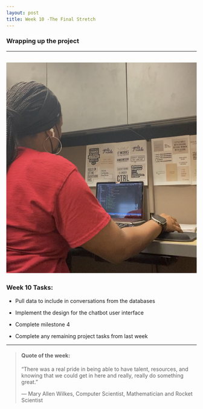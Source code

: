 ```yaml
---
layout: post
title: Week 10 -The Final Stretch
---
```


### Wrapping up the project

----

![uapwkfive1](/images/uapwkfive1.jpg)
----

### Week 10 Tasks:

- Pull data to include in conversations from the databases

- Implement the design for the chatbot user interface

- Complete milestone 4

- Complete any remaining project tasks from last week 

----

> #### Quote of the week:
> “There was a real pride in being able to have talent, resources, and knowing that we could get in here and really, really do something great.”
>
> — Mary Allen Wilkes, Computer Scientist, Mathematician and Rocket Scientist



